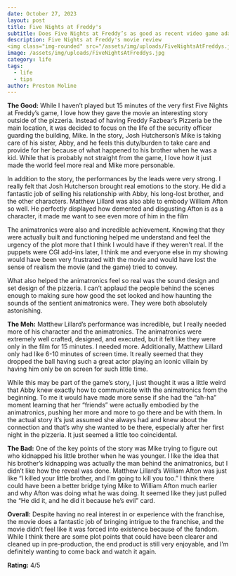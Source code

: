 ```yaml
---
date: October 27, 2023
layout: post
title: Five Nights at Freddy's
subtitle: Does Five Nights at Freddy’s as good as recent video game adaptations? For the most part, yeah!
description: Five Nights at Freddy's movie review
<img class="img-rounded" src="/assets/img/uploads/FiveNightsAtFreddys.jpg" alt="Preston Moline" width="400">
image: /assets/img/uploads/FiveNightsAtFreddys.jpg
category: life
tags:
  - life
  - tips
author: Preston Moline
---
```


**The Good:**
While I haven’t played but 15 minutes of the very first Five Nights at Freddy’s game, I love how they gave the movie an interesting story outside of the pizzeria. Instead of having Freddy Fazbear’s Pizzeria be the main location, it was decided to focus on the life of the security officer guarding the building, Mike. In the story, Josh Hutcherson’s Mike is taking care of his sister, Abby, and he feels this duty/burden to take care and provide for her because of what happened to his brother when he was a kid. While that is probably not straight from the game, I love how it just made the world feel more real and Mike more personable.

In addition to the story, the performances by the leads were very strong. I really felt that Josh Hutcherson brought real emotions to the story. He did a fantastic job of selling his relationship with Abby, his long-lost brother, and the other characters. Matthew Lillard was also able to embody William Afton so well. He perfectly displayed how demented and disgusting Afton is as a character, it made me want to see even more of him in the film

The animatronics were also and incredible achievement. Knowing that they were actually built and functioning helped me understand and feel the urgency of the plot more that I think I would have if they weren’t real. If the puppets were CGI add-ins later, I think me and everyone else in my showing would have been very frustrated with the movie and would have lost the sense of realism the movie (and the game) tried to convey. 

What also helped the animatronics feel so real was the sound design and set design of the pizzeria. I can’t applaud the people behind the scenes enough to making sure how good the set looked and how haunting the sounds of the sentient animatronics were. They were both absolutely astonishing.

**The Meh:**
Matthew Lillard’s performance was incredible, but I really needed more of his character and the animatronics. The animatronics were extremely well crafted, designed, and executed, but it felt like they were only in the film for 15 minutes. I needed more. Additionally, Matthew Lillard only had like 6-10 minutes of screen time. It really seemed that they dropped the ball having such a great actor playing an iconic villain by having him only be on screen for such little time.

While this may be part of the game’s story, I just thought it was a little weird that Abby knew exactly how to communicate with the animatronics from the beginning. To me it would have made more sense if she had the “ah-ha” moment learning that her “friends” were actually embodied by the animatronics, pushing her more and more to go there and be with them. In the actual story it’s just assumed she always had and knew about the connection and that’s why she wanted to be there, especially after her first night in the pizzeria. It just seemed a little too coincidental. 

**The Bad:**
One of the key points of the story was Mike trying to figure out who kidnapped his little brother when he was younger. I like the idea that his brother’s kidnapping was actually the man behind the animatronics, but I didn’t like how the reveal was done. Matthew Lillard’s William Afton was just like “I killed your little brother, and I’m going to kill you too.” I think there could have been a better bridge tying Mike to William Afton much earlier and why Afton was doing what he was doing. It seemed like they just pulled the “He did it, and he did it because he’s evil” card.

**Overall:**
Despite having no real interest in or experience with the franchise, the movie does a fantastic job of bringing intrigue to the franchise, and the movie didn’t feel like it was forced into existence because of the fandom. While I think there are some plot points that could have been clearer and cleaned up in pre-production, the end product is still very enjoyable, and I’m definitely wanting to come back and watch it again.

**Rating:**
4/5 

